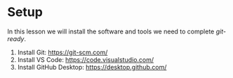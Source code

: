 # Setup

In this lesson we will install the software and tools we need to complete *git-ready*.

1. Install Git: https://git-scm.com/
2. Install VS Code: https://code.visualstudio.com/
3. Install GitHub Desktop: https://desktop.github.com/